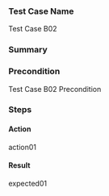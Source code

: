 ### Test Case Name
Test Case B02

### Summary


### Precondition
Test Case B02 Precondition

### Steps

#### Action
action01

#### Result
expected01
